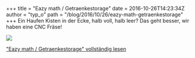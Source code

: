 +++
title = "Eazy math / Getraenkestorage"
date = 2016-10-26T14:23:34Z
author = "typ_o"
path = "/blog/2016/10/26/eazy-math-getraenkestorage"
+++
Ein Haufen Kisten in der Ecke, halb voll, halb leer? Das geht besser,
wir haben eine CNC Fräse\!

[![](https://flipdot.org/blog/uploads/DSC_6639.serendipityThumb.JPG)](https://flipdot.org/blog/uploads/DSC_6639.JPG)

  
["Eazy math / Getraenkestorage" vollständig
lesen](https://flipdot.org/blog/archives/355-Eazy-math-Getraenkestorage.html#extended)
